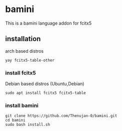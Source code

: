 # bamini

This is a bamini language addon for fcitx5


## installation

arch based distros 
```
yay fcitx5-table-other
```


### install fcitx5 

Debian based distros (Ubuntu,Debian)

```
sudo apt install fcitx5 fcitx5-table
```

### install bamini
```
git clone https://github.com/Thenujan-0/bamini.git
cd bamini
sudo bash install.sh
```
